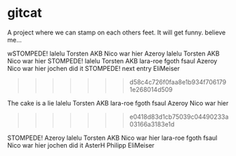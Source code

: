 # gitcat
A project where we can stamp on each others feet.
It will get funny. believe me...

wSTOMPEDE! lalelu
Torsten AKB
Nico war hier
Azeroy lalelu Torsten AKB Nico war hier
STOMPEDE! lalelu Torsten AKB lara-roe fgoth fsaul Azeroy Nico war hier jochen did it
STOMPEDE!
next entry EliMeiser



















>>>>>>> d58c4c726f0faa8e1b934f7061791e268014d509





The cake is a lie lalelu Torsten AKB lara-roe fgoth fsaul Azeroy Nico war hier
>>>>>>> e0418d83d1cb75039c04490233a03166a3183e1d

STOMPEDE! Azeroy lalelu Torsten AKB Nico war hier lara-roe fgoth 
fsaul Nico war hier jochen did it AsterH Philipp EliMeiser

